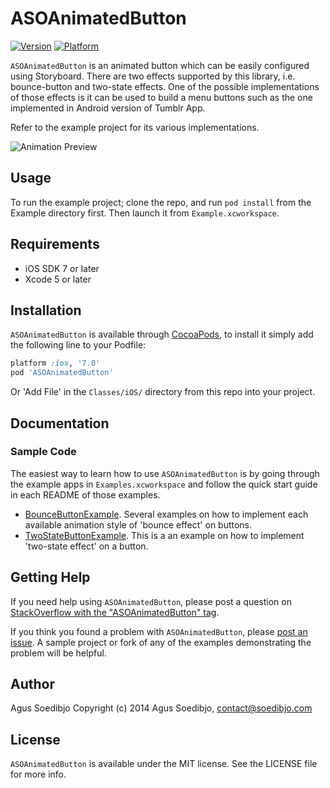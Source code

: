 # ASOAnimatedButton

[![Version](http://cocoapod-badges.herokuapp.com/v/ASOAnimatedButton/badge.png)](http://cocoadocs.org/docsets/ASOAnimatedButton)
[![Platform](http://cocoapod-badges.herokuapp.com/p/ASOAnimatedButton/badge.png)](http://cocoadocs.org/docsets/ASOAnimatedButton)

`ASOAnimatedButton` is an animated button which can be easily configured using Storyboard. There are two effects supported by this library, i.e. bounce-button and two-state effects.
One of the possible implementations of those effects is it can be used to build a menu buttons such as the one implemented in Android version of Tumblr App.

Refer to the example project for its various implementations.

![Animation Preview](https://raw.githubusercontent.com/wiki/agusso/ASOAnimatedButton/Assets/ASOAnimatedButton-preview-full.gif)

## Usage

To run the example project; clone the repo, and run `pod install` from the Example directory first. Then launch it from `Example.xcworkspace`.

## Requirements
* iOS SDK 7 or later
* Xcode 5 or later

## Installation

`ASOAnimatedButton` is available through [CocoaPods](http://cocoapods.org), to install
it simply add the following line to your Podfile:

``` ruby
platform :ios, '7.0'
pod 'ASOAnimatedButton'
```

Or 'Add File' in the `Classes/iOS/` directory from this repo into your project.
    
## Documentation

### Sample Code

The easiest way to learn how to use `ASOAnimatedButton` is by going through the example apps in  `Examples.xcworkspace` and follow the quick start guide in each README of those examples.

* [BounceButtonExample](Example/BounceButtonExample/). Several examples on how to implement each available animation style of 'bounce effect' on buttons.
* [TwoStateButtonExample](Example/TwoStateButtonExample/). This is a an example on how to implement 'two-state effect' on a button.

## Getting Help

If you need help using `ASOAnimatedButton`, please post a question on [StackOverflow with the "ASOAnimatedButton" tag](http://stackoverflow.com/questions/ask?tags=asoanimatedbutton).

If you think you found a problem with `ASOAnimatedButton`, please [post an issue](https://github.com/agusso/ASOAnimatedButton/issues). A sample project or fork of any of the examples demonstrating the problem will be helpful.

## Author
Agus Soedibjo
Copyright (c) 2014 Agus Soedibjo, contact@soedibjo.com

## License

`ASOAnimatedButton` is available under the MIT license. See the LICENSE file for more info.


